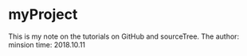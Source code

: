 # myProject
This is my note on the tutorials on GitHub and sourceTree. The author: minsion time: 2018.10.11
